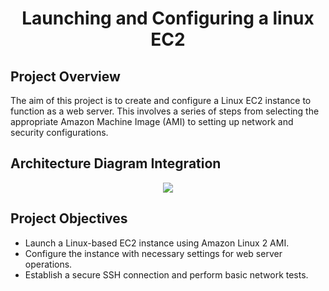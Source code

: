 <h1 align="center">Launching and Configuring a linux EC2</h1>

## Project Overview

The aim of this project is to create and configure a Linux EC2 instance to function as a web server. This involves a series of steps from selecting the appropriate Amazon Machine Image (AMI) to setting up network and security configurations.

## Architecture Diagram Integration

<p align="center">
  <img src="https://github.com/Atoyebi-410/Configuring-Linux-EC2/assets/137656490/443d1094-9411-46a6-8d24-3fc7901c249f">
</p>

## Project Objectives

- Launch a Linux-based EC2 instance using Amazon Linux 2 AMI.
- Configure the instance with necessary settings for web server operations.
- Establish a secure SSH connection and perform basic network tests.
